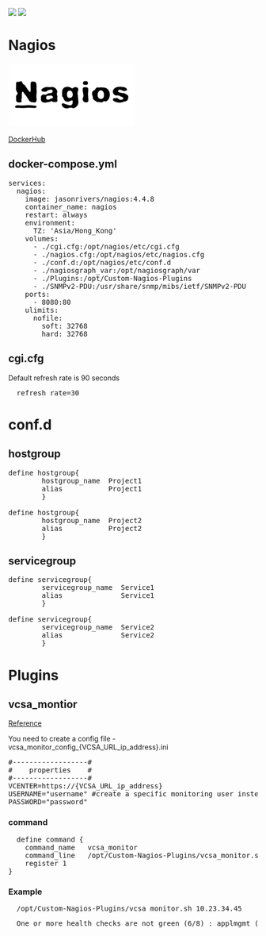 <img src="https://img.shields.io/badge/language-DockerCompose-blue.svg"/> <img src="https://img.shields.io/github/last-commit/vmzcloud/DockerCompose_Nagios.svg"/>

# Nagios

![alt text](nagios_image.png "Nagios")

[DockerHub](https://hub.docker.com/r/jasonrivers/nagios)

## docker-compose.yml

<pre>
services:
  nagios:
    image: jasonrivers/nagios:4.4.8
    container_name: nagios
    restart: always
    environment:
      TZ: 'Asia/Hong_Kong'
    volumes:
      - ./cgi.cfg:/opt/nagios/etc/cgi.cfg
      - ./nagios.cfg:/opt/nagios/etc/nagios.cfg
      - ./conf.d:/opt/nagios/etc/conf.d
      - ./nagiosgraph_var:/opt/nagiosgraph/var
      - ./Plugins:/opt/Custom-Nagios-Plugins
      - ./SNMPv2-PDU:/usr/share/snmp/mibs/ietf/SNMPv2-PDU
    ports:
      - 8080:80
    ulimits:
      nofile:
        soft: 32768
        hard: 32768
</pre>

## cgi.cfg
Default refresh rate is 90 seconds
<pre>
  refresh_rate=30
</pre>

# conf.d

## hostgroup
<pre>
define hostgroup{
        hostgroup_name  Project1
        alias           Project1
        }

define hostgroup{
        hostgroup_name  Project2
        alias           Project2
        }
</pre>

## servicegroup
<pre>
define servicegroup{
        servicegroup_name  Service1
        alias              Service1
        }

define servicegroup{
        servicegroup_name  Service2
        alias              Service2
        }
</pre>

# Plugins

## vcsa_montior

[Reference](https://exchange.nagios.org/directory/Plugins/Operating-Systems/%2A-Virtual-Environments/VMWare/vcsa_monitor-2Esh/details?__hstc=53274167.81f04695664b9dc054b5f524eb53b5a4.1510963200069.1510963200070.1510963200071.1&__hssc=53274167.1.1510963200072&__hsfp=528229161)

You need to create a config file - vcsa_monitor_config_{VCSA_URL_ip_address}.ini
<pre>
#------------------#
#    properties    #
#------------------#
VCENTER=https://{VCSA_URL_ip_address}
USERNAME="username" #create a specific monitoring user instead
PASSWORD="password"
</pre>

### command
<pre>
  define command {
    command_name   vcsa_monitor
    command_line   /opt/Custom-Nagios-Plugins/vcsa_monitor.sh $HOSTADDRESS$
    register 1
}
</pre>

### Example
<pre>
  /opt/Custom-Nagios-Plugins/vcsa_monitor.sh 10.23.34.45
</pre>
<pre>
  One or more health checks are not green (6/8) : applmgmt (green),database-storage (green),load (green),mem (orange),software-packages (green),storage (green),swap (green),system (orange), Please visit https://10.23.34.45:5480/
</pre>
